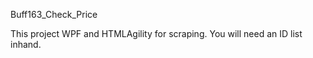 Buff163_Check_Price

This project WPF and HTMLAgility for scraping. You will need an ID list inhand.
